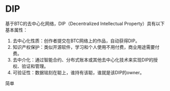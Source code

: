 DIP
====

基于BTC的去中心化网络，DIP（Decentralized Intellectual Property）具有以下基本属性：
1. 去中心化性质：创作者提交在BTC网络上的作品，自动获得DIP。
2. 知识产权保护：类似开源软件，学习和个人使用不用付费，商业用途需要付费。
3. 去中介化：通过智能合约、分布式账本或其他去中心化技术来实现DIP的授权、验证和管理。
4. 可验证性：数据铭刻在聪上，谁持有该聪，谁就是该DIP的owner。

简单